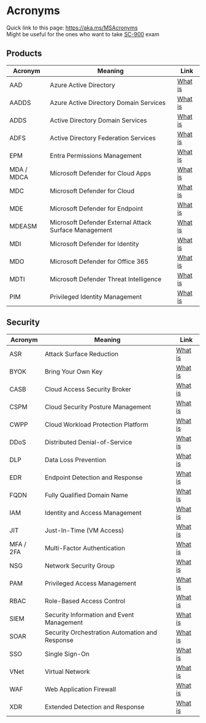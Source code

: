 # Acronyms

Quick link to this page: https://aka.ms/MSAcronyms  
Might be useful for the ones who want to take [SC-900](https://learn.microsoft.com/en-us/certifications/exams/sc-900) exam

## Products
Acronym | Meaning | Link |
| ------- | ----- | ---- |
| AAD | Azure Active Directory | [What is](https://learn.microsoft.com/en-us/azure/active-directory/fundamentals/active-directory-whatis) |  | 
| AADDS | Azure Active Directory Domain Services | [What is](https://learn.microsoft.com/en-us/azure/active-directory-domain-services/overview) |  | 
| ADDS | Active Directory Domain Services | [What is](https://learn.microsoft.com/en-us/windows-server/identity/ad-ds/get-started/virtual-dc/active-directory-domain-services-overview) |  | 
| ADFS | Active Directory Federation Services | [What is](https://learn.microsoft.com/en-us/windows-server/identity/ad-fs/ad-fs-overview) |  | 
| EPM | Entra Permissions Management | [What is](https://learn.microsoft.com/en-us/azure/active-directory/cloud-infrastructure-entitlement-management/overview/ad-fs-overview) |  | 
| MDA / MDCA | Microsoft Defender for Cloud Apps | [What is](https://learn.microsoft.com/en-us/defender-cloud-apps/what-is-defender-for-cloud-apps) |  | 
| MDC| Microsoft Defender for Cloud | [What is](https://learn.microsoft.com/en-us/azure/defender-for-cloud/defender-for-cloud-introduction) |  | 
| MDE| Microsoft Defender for Endpoint | [What is](https://learn.microsoft.com/en-us/microsoft-365/security/defender-endpoint/microsoft-defender-endpoint) |  | 
| MDEASM| Microsoft Defender External Attack Surface Management | [What is](https://learn.microsoft.com/en-us/azure/external-attack-surface-management/) |  | 
| MDI| Microsoft Defender for Identity | [What is](https://learn.microsoft.com/en-us/defender-for-identity/what-is) |  | 
| MDO| Microsoft Defender for Office 365 | [What is](https://learn.microsoft.com/en-us/microsoft-365/security/office-365-security) |  | 
| MDTI| Microsoft Defender Threat Intelligence | [What is](https://learn.microsoft.com/en-us/defender/threat-intelligence/what-is-microsoft-defender-threat-intelligence-defender-ti) |  | 
| PIM| Privileged Identity Management | [What is](https://learn.microsoft.com/en-us/azure/active-directory/privileged-identity-management/pim-configure) |  | 

## Security
Acronym | Meaning | Link |
| ------- | ----- | ---- |
| ASR | Attack Surface Reduction | [What is](https://learn.microsoft.com/en-us/microsoft-365/security/defender-endpoint/overview-attack-surface-reduction) |  | 
| BYOK | Bring Your Own Key | [What is](https://azure.microsoft.com/en-us/updates/akv-byok-ga) |  | 
| CASB | Cloud Access Security Broker | [What is](https://www.microsoft.com/en-us/security/business/security-101/what-is-a-cloud-access-security-broker-casb) |  | 
| CSPM | Cloud Security Posture Management | [What is](https://www.microsoft.com/en-us/security/business/security-101/what-is-cspm) |  |
| CWPP | Cloud Workload Protection Platform | [What is](https://www.gartner.com/reviews/market/cloud-workload-protection-platforms) |  | 
| DDoS | Distributed Denial-of-Service | [What is](https://www.microsoft.com/en-us/security/business/security-101/what-is-a-ddos-attack) |  | 
| DLP | Data Loss Prevention | [What is](https://learn.microsoft.com/en-us/microsoft-365/compliance/dlp-learn-about-dlp) |  |
| EDR | Endpoint Detection and Response | [What is](https://learn.microsoft.com/en-us/microsoft-365/security/defender-endpoint/overview-endpoint-detection-response) |  | 
| FQDN | Fully Qualified Domain Name | [What is](https://learn.microsoft.com/en-us/azure/firewall/fqdn-filtering-network-rules) |  |
| IAM | Identity and Access Management | [What is](https://www.microsoft.com/en-us/security/business/security-101/what-is-identity-access-management-iam) |  | 
| JIT | Just-In-Time (VM Access) | [What is](https://learn.microsoft.com/en-us/azure/defender-for-cloud/just-in-time-access-overview) |  |
| MFA / 2FA | Multi-Factor Authentication | [What is](https://www.microsoft.com/en-us/security/business/security-101/what-is-two-factor-authentication-2fa) |  | 
| NSG | Network Security Group | [What is](https://learn.microsoft.com/en-us/azure/virtual-network/network-security-groups-overview) |  |
| PAM | Privileged Access Management | [What is](https://www.microsoft.com/en-us/security/business/security-101/what-is-privileged-access-management-pam) |  | 
| RBAC | Role-Based Access Control | [What is](https://learn.microsoft.com/en-us/azure/role-based-access-control/) |  | 
| SIEM| Security Information and Event Management| [What is](https://www.microsoft.com/en-us/security/business/security-101/what-is-siem) |  | 
| SOAR| Security Orchestration Automation and Response| [What is](https://www.gartner.com/en/information-technology/glossary/security-orchestration-automation-response-soar) |  | 
| SSO| Single Sign-On| [What is](https://learn.microsoft.com/en-us/azure/active-directory/manage-apps/what-is-single-sign-on) |  | 
| VNet| Virtual Network| [What is](https://learn.microsoft.com/en-us/azure/virtual-network/virtual-networks-overview) |  | 
| WAF| Web Application Firewall| [What is](https://learn.microsoft.com/en-us/azure/web-application-firewall/overview) |  | 
| XDR| Extended Detection and Response| [What is](https://www.microsoft.com/en-us/security/business/security-101/what-is-xdr) |  | 
